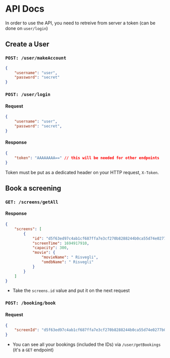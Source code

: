 # API Docs

In order to use the API, you need to retreive from server a token (can be done on `user/login`)

## Create a User

### `POST: /user/makeAccount`

```json
{
    "username": "user",
    "password": "secret"
}
```

### `POST: /user/login`

#### Request
```json
{
    "username": "user",
    "password": "secret",
}
```

#### Response
```json
{
    "token": "AAAAAAAA==" // this will be needed for other endpoints
}
```

Token must be put as a dedicated header on your HTTP request, `X-Token`.

## Book a screening

### `GET: /screens/getAll`

#### Response

```json
{
    "screens": [
		{
			"id": "d5f63ed97c4ab1cf687ffa7e3cf270b8288244b0ca55d74e0277b01e738002a1",
			"screenTime": 1694917910,
			"capacity": 300,
			"movie": {
				"movieName": " Risvegli",
				"omdbName": " Risvegli"
			}
		}
    ]
}
```

- Take the `screens.id` value and put it on the next request

### `POST: /booking/book`

#### Request

```json
{
    "screenId": "d5f63ed97c4ab1cf687ffa7e3cf270b8288244b0ca55d74e0277b01e738002a1"
}
```

- You can see all your bookings (included the IDs) via `/user/getBookings` (it's a `GET` endpoint)